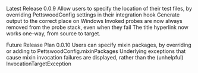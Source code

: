 Latest Release
0.0.9
Allow users to specify the location of their test files, by overriding PettswoodConfig settings in their integration hook
Generate output to the correct place on Windows
Invoked probes are now always removed from the probe stack, even when they fail
The title hyperlink now works one-way, from source to target.

Future Release Plan
0.0.10
Users can specify mixin packages, by overriding or adding to PettswoodConfig.mixinPackages
Underlying exceptions that cause mixin invocation failures are displayed, rather than the (unhelpful) InvocationTargetException
